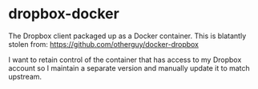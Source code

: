 # dropbox-docker

The Dropbox client packaged up as a Docker container.
This is blatantly stolen from: https://github.com/otherguy/docker-dropbox

I want to retain control of the container that has access to my Dropbox account so I maintain a separate version and manually update it to match upstream.

